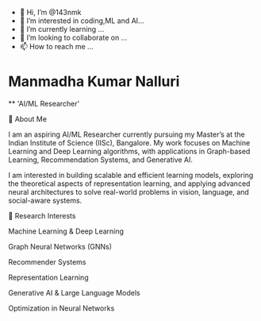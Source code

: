 - 👋 Hi, I’m @143nmk
- 👀 I’m interested in coding,ML and AI...
- 🌱 I’m currently learning ...
- 💞️ I’m looking to collaborate on ...
- 📫 How to reach me ...

# Manmadha Kumar Nalluri
** 'AI/ML Researcher'

👋 About Me

I am an aspiring AI/ML Researcher currently pursuing my Master’s at the Indian Institute of Science (IISc), Bangalore. My work focuses on Machine Learning and Deep Learning algorithms, with applications in Graph-based Learning, Recommendation Systems, and Generative AI.

I am interested in building scalable and efficient learning models, exploring the theoretical aspects of representation learning, and applying advanced neural architectures to solve real-world problems in vision, language, and social-aware systems.

🔬 Research Interests

Machine Learning & Deep Learning

Graph Neural Networks (GNNs)

Recommender Systems

Representation Learning

Generative AI & Large Language Models

Optimization in Neural Networks


<!---
143nmk/143nmk is a ✨ special ✨ repository because its `README.md` (this file) appears on your GitHub profile.
You can click the Preview link to take a look at your changes.
--->
